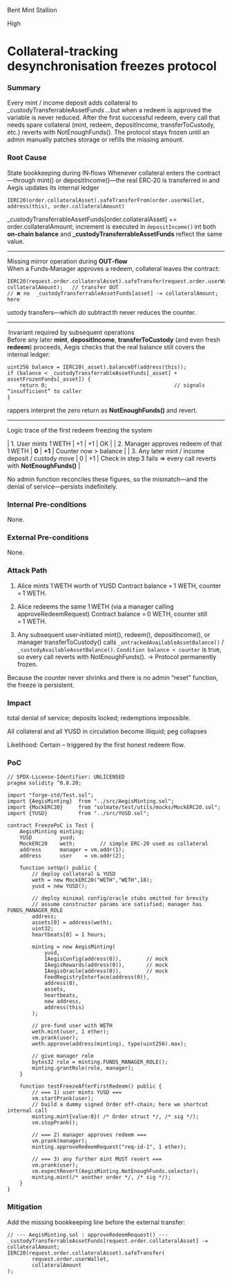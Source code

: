 Bent Mint Stallion

High

# Collateral‑tracking desynchronisation freezes protocol

### Summary

Every mint / income deposit adds collateral to _custodyTransferrableAssetFunds …but when a redeem is approved the variable is never reduced.
After the first successful redeem, every call that needs spare collateral (mint, redeem, depositIncome, transferToCustody, etc.) reverts with NotEnoughFunds(). The protocol stays frozen until an admin manually patches storage or refills the missing amount.

### Root Cause

State bookkeeping during IN‑flows
Whenever collateral enters the contract—through mint() or depositIncome()—the real ERC‑20 is transferred in and Aegis updates its internal ledger
```solidity 
IERC20(order.collateralAsset).safeTransferFrom(order.userWallet, address(this), order.collateralAmount)
```
_custodyTransferrableAssetFunds[order.collateralAsset] += order.collateralAmount;    increment is executed in `depositIncome()` int both **on‑chain balance** and **_custodyTransferrableAssetFunds** reflect the same value.

---

Missing mirror operation during **OUT‑flow**  
When a Funds‑Manager approves a redeem, collateral leaves the contract:

```solidity
IERC20(request.order.collateralAsset).safeTransfer(request.order.userWallet, collateralAmount);   // transfer OUT
// ❌ no  _custodyTransferrableAssetFunds[asset] -= collateralAmount; here
``` 
ustody transfers—which *do* subtract th never reduces the counter.

---

 Invariant required by subsequent operations  
Before any later **mint**, **depositIncome**, **transferToCustody** (and even fresh **redeem**) proceeds, Aegis checks that the real balance still covers the internal ledger:

```solidity
uint256 balance = IERC20(_asset).balanceOf(address(this));
if (balance < _custodyTransferrableAssetFunds[_asset] + assetFrozenFunds[_asset]) {
    return 0;                                         // signals “insufficient” to caller
}      
```                                            
rappers interpret the zero return as **NotEnoughFunds()** and revert.

---

Logic trace of the first redeem freezing the system  

| 1. User mints 1 WETH | +1 | +1 | OK |
| 2. Manager approves redeem of that 1 WETH | **0** | **+1** | Counter now > balance |
| 3. Any later mint / income deposit / custody move | 0 | +1 | Check in step 3 fails ⇒ every call reverts with **NotEnoughFunds()** |

No admin function reconciles these figures, so the mismatch—and the denial of service—persists indefinitely.



### Internal Pre-conditions

None. 

### External Pre-conditions

None. 

### Attack Path


1. Alice mints 1 WETH worth of YUSD
Contract balance = 1 WETH, counter = 1 WETH.


2. Alice redeems the same 1 WETH (via a manager calling approveRedeemRequest)
Contract balance = 0 WETH, counter still = 1 WETH.


3. Any subsequent user‑initiated mint(), redeem(), depositIncome(), or manager transferToCustody() calls `_untrackedAvailableAssetBalance()` / `_custodyAvailableAssetBalance()`. 
`Condition balance < counter` is true, so every call reverts with NotEnoughFunds().
→ Protocol permanently frozen.



Because the counter never shrinks and there is no admin “reset” function, the freeze is persistent.

### Impact

total denial of service; deposits locked; redemptions impossible.

All collateral and all YUSD in circulation become illiquid; peg collapses

Likelihood: Certain – triggered by the first honest redeem flow.



### PoC

```solidity 
// SPDX-License-Identifier: UNLICENSED
pragma solidity ^0.8.20;

import "forge-std/Test.sol";
import {AegisMinting}  from "../src/AegisMinting.sol";
import {MockERC20}     from "solmate/test/utils/mocks/MockERC20.sol";
import {YUSD}          from "../src/YUSD.sol";

contract FreezePoC is Test {
    AegisMinting minting;
    YUSD         yusd;
    MockERC20    weth;        // simple ERC‑20 used as collateral
    address      manager = vm.addr(1);
    address      user    = vm.addr(2);

    function setUp() public {
        // deploy collateral & YUSD
        weth = new MockERC20("WETH","WETH",18);
        yusd = new YUSD();

        // deploy minimal config/oracle stubs omitted for brevity
        // assume constructor params are satisfied; manager has FUNDS_MANAGER_ROLE
        address;
        assets[0] = address(weth);
        uint32;
        heartbeats[0] = 1 hours;

        minting = new AegisMinting(
            yusd,
            IAegisConfig(address(0)),        // mock
            IAegisRewards(address(0)),       // mock
            IAegisOracle(address(0)),        // mock
            FeedRegistryInterface(address(0)),
            address(0),
            assets,
            heartbeats,
            new address,
            address(this)
        );

        // pre‑fund user with WETH
        weth.mint(user, 1 ether);
        vm.prank(user);
        weth.approve(address(minting), type(uint256).max);

        // give manager role
        bytes32 role = minting.FUNDS_MANAGER_ROLE();
        minting.grantRole(role, manager);
    }

    function testFreezeAfterFirstRedeem() public {
        // === 1) user mints YUSD ===
        vm.startPrank(user);
        // build a dummy signed Order off‑chain; here we shortcut internal call
        minting.mint{value:0}( /* Order struct */, /* sig */);
        vm.stopPrank();

        // === 2) manager approves redeem ===
        vm.prank(manager);
        minting.approveRedeemRequest("req‑id‑1", 1 ether);

        // === 3) any further mint MUST revert ===
        vm.prank(user);
        vm.expectRevert(AegisMinting.NotEnoughFunds.selector);
        minting.mint(/* another order */, /* sig */);
    }
}
```

### Mitigation

Add the missing bookkeeping line before the external transfer:
```solidity 
// --- AegisMinting.sol : approveRedeemRequest() ---
_custodyTransferrableAssetFunds[request.order.collateralAsset] -= collateralAmount;
IERC20(request.order.collateralAsset).safeTransfer(
        request.order.userWallet,
        collateralAmount
);
```